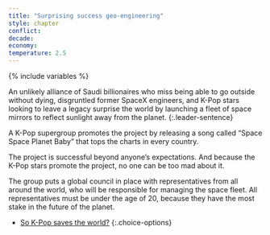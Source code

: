 ```yaml
---
title: "Surprising success geo-engineering"
style: chapter
conflict: 
decade: 
economy: 
temperature: 2.5
---
```


{% include variables %}

An unlikely alliance of Saudi billionaires who miss being able to go outside without dying, disgruntled former SpaceX engineers, and K-Pop stars looking to leave a legacy surprise the world by launching a fleet of space mirrors to reflect sunlight away from the planet.
{:.leader-sentence}

A K-Pop supergroup promotes the project by releasing a song called “Space Space Planet Baby” that tops the charts in every country.

The project is successful beyond anyone’s expectations. And because the K-Pop stars promote the project, no one can be too mad about it.

The group puts a global council in place with representatives from all around the world, who will be responsible for managing the space fleet. All representatives must be under the age of 20, because they have the most stake in the future of the planet.

- [So K-Pop saves the world?](chapter_global-climate-council.html)
{:.choice-options}
